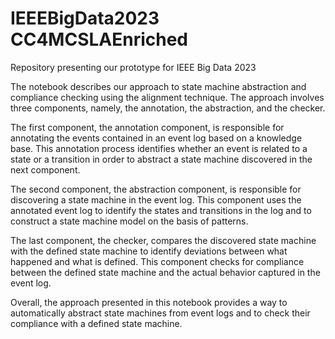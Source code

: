 # IEEEBigData2023 CC4MCSLAEnriched
Repository presenting our prototype for IEEE Big Data 2023

The notebook describes our approach to state machine abstraction and compliance checking using the alignment technique. The approach involves three components, namely, the annotation, the abstraction, and the checker.

The first component, the annotation component, is responsible for annotating the events contained in an event log based on a knowledge base. This annotation process identifies whether an event is related to a state or a transition in order to abstract a state machine discovered in the next component.

The second component, the abstraction component, is responsible for discovering a state machine in the event log. This component uses the annotated event log to identify the states and transitions in the log and to construct a state machine model on the basis of patterns.

The last component, the checker, compares the discovered state machine with the defined state machine to identify deviations between what happened and what is defined. This component checks for compliance between the defined state machine and the actual behavior captured in the event log.

Overall, the approach presented in this notebook provides a way to automatically abstract state machines from event logs and to check their compliance with a defined state machine.
